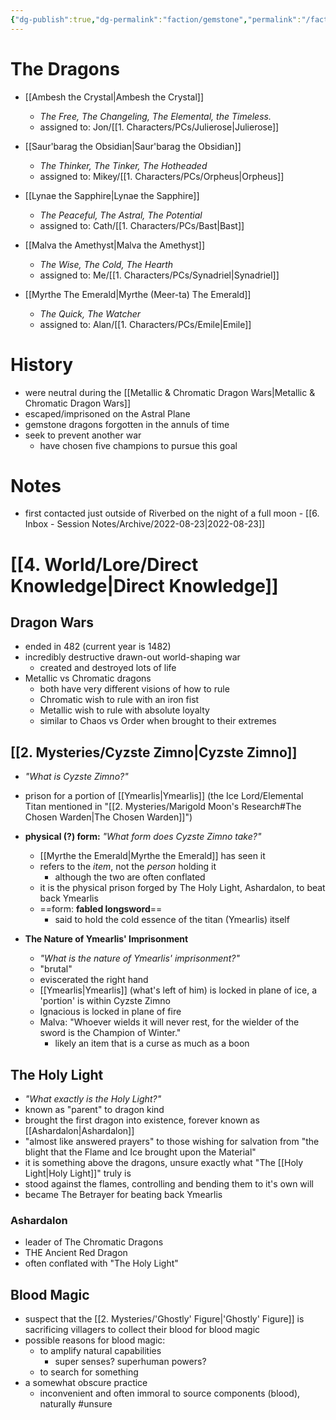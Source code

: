 ```yaml
---
{"dg-publish":true,"dg-permalink":"faction/gemstone","permalink":"/faction/gemstone/","dgHomeLink":true,"dgPassFrontmatter":false}
---
```


# The Dragons
- [[Ambesh the Crystal|Ambesh the Crystal]]
	- *The Free, The Changeling, The Elemental, the Timeless.*
	- assigned to: Jon/[[1. Characters/PCs/Julierose|Julierose]]

- [[Saur'barag the Obsidian|Saur'barag the Obsidian]]
	- *The Thinker, The Tinker, The Hotheaded*
	- assigned to: Mikey/[[1. Characters/PCs/Orpheus|Orpheus]]

- [[Lynae the Sapphire|Lynae the Sapphire]]
	- *The Peaceful, The Astral, The Potential*
	- assigned to: Cath/[[1. Characters/PCs/Bast|Bast]]

- [[Malva the Amethyst|Malva the Amethyst]]
	- *The Wise, The Cold, The Hearth*
	- assigned to: Me/[[1. Characters/PCs/Synadriel|Synadriel]]

- [[Myrthe The Emerald|Myrthe (Meer-ta) The Emerald]]
	- *The Quick, The Watcher*
	- assigned to: Alan/[[1. Characters/PCs/Emile|Emile]]

# History
- were neutral during the [[Metallic & Chromatic Dragon Wars|Metallic & Chromatic Dragon Wars]]
- escaped/imprisoned on the Astral Plane
- gemstone dragons forgotten in the annuls of time
- seek to prevent another war
	- have chosen five champions to pursue this goal

# Notes
- first contacted just outside of Riverbed on the night of a full moon - [[6. Inbox - Session Notes/Archive/2022-08-23|2022-08-23]]

# [[4. World/Lore/Direct Knowledge|Direct Knowledge]]

<div class="transclusion internal-embed is-loaded"><div class="markdown-embed">

<div class="markdown-embed-title">



</div>


## **Dragon Wars**
- ended in 482 (current year is 1482)
- incredibly destructive drawn-out world-shaping war
	- created and destroyed lots of life
- Metallic vs Chromatic dragons
	- both have very different visions of  how to rule
	- Chromatic wish to rule with an iron fist
	- Metallic wish to rule with absolute loyalty
	- similar to Chaos vs Order when brought to their extremes

## **[[2. Mysteries/Cyzste Zimno|Cyzste Zimno]]**
- *"What is Cyzste Zimno?"*
- prison for a portion of [[Ymearlis|Ymearlis]] (the Ice Lord/Elemental Titan mentioned in "[[2. Mysteries/Marigold Moon's Research#The Chosen Warden|The Chosen Warden]]")
- **physical (?) form:** *"What form does Cyzste Zimno take?"*
	- [[Myrthe the Emerald|Myrthe the Emerald]] has seen it
	- refers to the *item*, not the *person* holding it
		- although the two are often conflated
	- it is the physical prison forged by The Holy Light, Ashardalon, to beat back Ymearlis
	- ==form: **fabled longsword**==
		- said to hold the cold essence of the titan (Ymearlis) itself

- **The Nature of Ymearlis' Imprisonment**
	- *"What is the nature of Ymearlis' imprisonment?"*
	- "brutal"
	- eviscerated the right hand
	- [[Ymearlis|Ymearlis]] (what's left of him) is locked in plane of ice, a 'portion' is within Cyzste Zimno
	- Ignacious is locked in plane of fire
	- Malva: "Whoever wields it will never rest, for the wielder of the sword is the Champion of Winter."
		- likely an item that is a curse as much as a boon

## **The Holy Light**
- *"What exactly is the Holy Light?"*
- known as "parent" to dragon kind
- brought the first dragon into existence, forever known as [[Ashardalon|Ashardalon]]
- "almost like answered prayers" to those wishing for salvation from "the blight that the Flame and Ice brought upon the Material"
- it is something above the dragons, unsure exactly what "The [[Holy Light|Holy Light]]" truly is
- stood against the flames, controlling and bending them to it's own will
- became The Betrayer for beating back Ymearlis

### **Ashardalon**
- leader of The Chromatic Dragons
- THE Ancient Red Dragon
- often conflated with "The Holy Light"

## **Blood Magic**
- suspect that the [[2. Mysteries/'Ghostly' Figure|'Ghostly' Figure]] is sacrificing villagers to collect their blood for blood magic
- possible reasons for blood magic:
	- to amplify natural capabilities
		- super senses? superhuman powers?
	- to search for something
- a somewhat obscure practice
	- inconvenient and often immoral to source components (blood), naturally #unsure 

</div></div>
